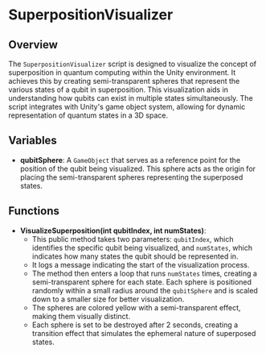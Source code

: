 # SuperpositionVisualizer

## Overview
The `SuperpositionVisualizer` script is designed to visualize the concept of superposition in quantum computing within the Unity environment. It achieves this by creating semi-transparent spheres that represent the various states of a qubit in superposition. This visualization aids in understanding how qubits can exist in multiple states simultaneously. The script integrates with Unity's game object system, allowing for dynamic representation of quantum states in a 3D space.

## Variables
- **qubitSphere**: A `GameObject` that serves as a reference point for the position of the qubit being visualized. This sphere acts as the origin for placing the semi-transparent spheres representing the superposed states.

## Functions
- **VisualizeSuperposition(int qubitIndex, int numStates)**: 
    - This public method takes two parameters: `qubitIndex`, which identifies the specific qubit being visualized, and `numStates`, which indicates how many states the qubit should be represented in.
    - It logs a message indicating the start of the visualization process.
    - The method then enters a loop that runs `numStates` times, creating a semi-transparent sphere for each state. Each sphere is positioned randomly within a small radius around the `qubitSphere` and is scaled down to a smaller size for better visualization.
    - The spheres are colored yellow with a semi-transparent effect, making them visually distinct.
    - Each sphere is set to be destroyed after 2 seconds, creating a transition effect that simulates the ephemeral nature of superposed states.